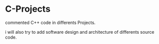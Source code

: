 # C-Projects
commented C++ code in differents Projects.

i will also try to add software design and architecture of differents source code.
